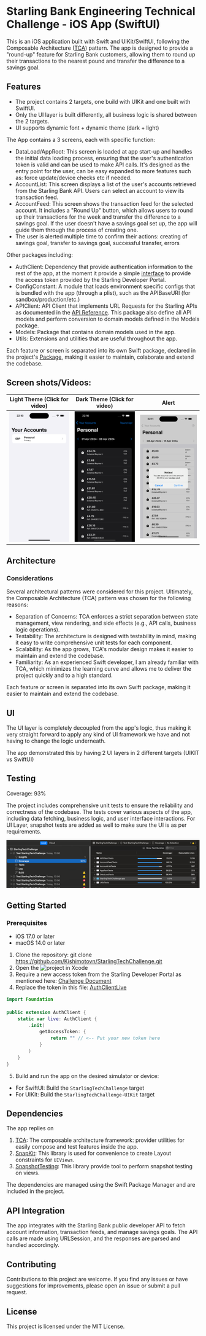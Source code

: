 # Starling Bank Engineering Technical Challenge - iOS App (SwiftUI)

This is an iOS application built with Swift and UIKit/SwiftUI, following the Composable Architecture ([TCA](https://github.com/pointfreeco/swift-composable-architecture)) pattern. The app is designed to provide a "round-up" feature for Starling Bank customers, allowing them to round up their transactions to the nearest pound and transfer the difference to a savings goal.

## Features

- The project contains 2 targets, one build with UIKit and one built with SwiftUI.
- Only the UI layer is built differently, all business logic is shared between the 2 targets.
- UI supports dynamic font + dynamic theme (dark + light)

The App contains a 3 screens, each with specific function:

- DataLoad/AppRoot: This screen is loaded at app start-up and handles the initial data loading process, ensuring that the user's authentication token is valid and can be used to make API calls. It's designed as the entry point for the user, can be easy expanded to more features such as: force update/device checks etc if needed.
- AccountList: This screen displays a list of the user's accounts retrieved from the Starling Bank API. Users can select an account to view its transaction feed.
- AccountFeed: This screen shows the transaction feed for the selected account. It includes a "Round Up" button, which allows users to round up their transactions for the week and transfer the difference to a savings goal. If the user doesn't have a savings goal set up, the app will guide them through the process of creating one.
- The user is alerted multiple time to confirm their actions: creating of savings goal, transfer to savings goal, successful transfer, errors

Other packages including:

- AuthClient: Dependency that provide authentication information to the rest of the app, at the moment it provide a simple [interface](Sources/AuthClient/AuthClientLive.swift) to provide the access token provided by the Starling Developer Portal.
- ConfigConstant: A module that loads environment specific configs that is bundled with the app (through a plist), such as the APIBaseURl (for sandbox/production/etc.)
- APIClient: API Client that implements URL Requests for the Starling APIs as documented in the [API Reference](https://developer.starlingbank.com/docs#api-reference-1). This package also define all API models and perform conversion to domain models defined in the Models package.
- Models: Package that contains domain models used in the app.
- Utils: Extensions and utilities that are useful throughout the app.

Each feature or screen is separated into its own Swift package, declared in the project's [Package](/Package.swift), making it easier to maintain, colaborate and extend the codebase.

## Screen shots/Videos:

| Light Theme (Click for video)                              | Dark Theme (Click for video)                            | Alert                      |
| ---------------------------------------------------------- | ------------------------------------------------------- | -------------------------- |
| [![light Theme](Assets/light.png)](Assets/light_small.mp4) | [![Dark Theme](Assets/dark.png)](Assets/dark_small.mp4) | ![alert](Assets/alert.png) |

## Architecture

### Considerations

Several architectural patterns were considered for this project.
Ultimately, the Composable Architecture (TCA) pattern was chosen for the following reasons:

- Separation of Concerns: TCA enforces a strict separation between state management, view rendering, and side effects (e.g., API calls, business logic operations).
- Testability: The architecture is designed with testability in mind, making it easy to write comprehensive unit tests for each component.
- Scalability: As the app grows, TCA's modular design makes it easier to maintain and extend the codebase.
- Familiarity: As an experienced Swift developer, I am already familiar with TCA, which minimizes the learning curve and allows me to deliver the project quickly and to a high standard.

Each feature or screen is separated into its own Swift package, making it easier to maintain and extend the codebase.

## UI

The UI layer is completely decoupled from the app's logic, thus making it very straight forward to apply any kind of UI framework we have and not having to change the logic underneath.

The app demonstrated this by having 2 UI layers in 2 different targets (UIKIT vs SwiftUI)

## Testing

Coverage: 93%

The project includes comprehensive unit tests to ensure the reliability and correctness of the codebase. The tests cover various aspects of the app, including data fetching, business logic, and user interface interactions.
For UI Layer, snapshot tests are added as well to make sure the UI is as per requirements.

![Test coverage](Assets/test_cov.png)

## Getting Started

### Prerequisites

- iOS 17.0 or later
- macOS 14.0 or later

1. Clone the repository: git clone https://github.com/Kishimotovn/StarlingTechChallenge.git
2. Open the ![project](starling-ios/StarlingTechChallenge.xcodeproj) in Xcode
3. Require a new access token from the Starling Developer Portal as mentioned here: [Challenge Document](Assets/Starling_Bank_Engineering__Technical_Challenge.pdf)
4. Replace the token in this file: [AuthClientLive](Sources/AuthClient/AuthClientLive.swift)

```swift
import Foundation

public extension AuthClient {
    static var live: AuthClient {
        .init(
            getAccessToken: {
                return "" // <-- Put your new token here
            }
        )
    }
}

```

5. Build and run the app on the desired simulator or device:

- For SwiftUI: Build the `StarlingTechChallenge` target
- For UIKit: Build the `StarlingTechChallenge-UIKit` target

## Dependencies

The app replies on

1. [TCA](https://github.com/pointfreeco/swift-composable-architecture): The composable architecture framework: provider utilities for easily compose and test features inside the app.
2. [SnapKit](https://github.com/SnapKit/SnapKit): This library is used for convenience to create Layout constraints for `UIViews`.
3. [SnapshotTesting](https://github.com/pointfreeco/swift-snapshot-testing): This library provide tool to perform snapshot testing on views.

The dependencies are managed using the Swift Package Manager and are included in the project.

## API Integration

The app integrates with the Starling Bank public developer API to fetch account information, transaction feeds, and manage savings goals. The API calls are made using URLSession, and the responses are parsed and handled accordingly.

## Contributing

Contributions to this project are welcome. If you find any issues or have suggestions for improvements, please open an issue or submit a pull request.

## License

This project is licensed under the MIT License.
